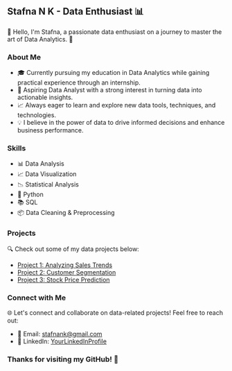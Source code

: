 ## Stafna N K - Data Enthusiast 📊

👋 Hello, I'm Stafna, a passionate data enthusiast on a journey to master the art of Data Analytics. 🚀

### About Me

- 🎓 Currently pursuing my education in Data Analytics while gaining practical experience through an internship.
- 💼 Aspiring Data Analyst with a strong interest in turning data into actionable insights.
- 📈 Always eager to learn and explore new data tools, techniques, and technologies.
- 💡 I believe in the power of data to drive informed decisions and enhance business performance.

### Skills

- 📊 Data Analysis
- 📈 Data Visualization
- 📉 Statistical Analysis
- 🐍 Python
- 📚 SQL
- 📦 Data Cleaning & Preprocessing

### Projects

🔍 Check out some of my data projects below:

- [Project 1: Analyzing Sales Trends](link-to-project-1)
- [Project 2: Customer Segmentation](link-to-project-2)
- [Project 3: Stock Price Prediction](link-to-project-3)

### Connect with Me

🌐 Let's connect and collaborate on data-related projects! Feel free to reach out:

- 📧 Email: stafnank@gmail.com
- 💼 LinkedIn: [YourLinkedInProfile](https://www.linkedin.com/in/YourLinkedInProfile)


### Thanks for visiting my GitHub! 🙌

